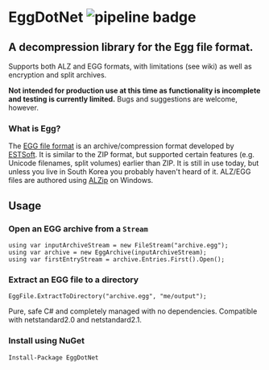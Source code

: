 # EggDotNet ![pipeline badge](https://github.com/akolman/EggDotNet/actions/workflows/ci.yml/badge.svg)

## A decompression library for the Egg file format.
Supports both ALZ and EGG formats, with limitations (see wiki) as well as encryption and split archives.

**Not intended for production use at this time as functionality is incomplete and testing is currently limited.** Bugs and suggestions are welcome, however.

### What is Egg?
The [EGG file format](https://en.wikipedia.org/wiki/EGG_(file_format)) is an archive/compression format developed by [ESTSoft](https://en.wikipedia.org/wiki/ESTsoft).  It is similar to the ZIP format, but supported certain features (e.g. Unicode filenames, split volumes) earlier than ZIP.  It is still in use today, but unless you live in South Korea you probably haven't heard of it.  ALZ/EGG files are authored using [ALZip](https://en.wikipedia.org/wiki/ALZip) on Windows.

## Usage

### Open an EGG archive from a `Stream`

```
using var inputArchiveStream = new FileStream("archive.egg");
using var archive = new EggArchive(inputArchiveStream);
using var firstEntryStream = archive.Entries.First().Open();
```

### Extract an EGG file to a directory
```
EggFile.ExtractToDirectory("archive.egg", "me/output");
```

Pure, safe C# and completely managed with no dependencies.  Compatible with netstandard2.0 and netstandard2.1.

### Install using NuGet
`Install-Package EggDotNet`